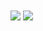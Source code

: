 <div id="stats">
  <img align="center" src="https://github-readme-stats.vercel.app/api?username=AlisonFDLHC&bg_color=60,16ACD1,922DC5&title_color=FFFFFF&text_color=FFFFFF">
  <img align="center" src="https://github-readme-stats.vercel.app/api/top-langs/?username=AlisonFDLHC&layout=compact&bg_color=60,EB1F85,922DC5&title_color=FFFFFF&text_color=FFFFFF">
</div>
